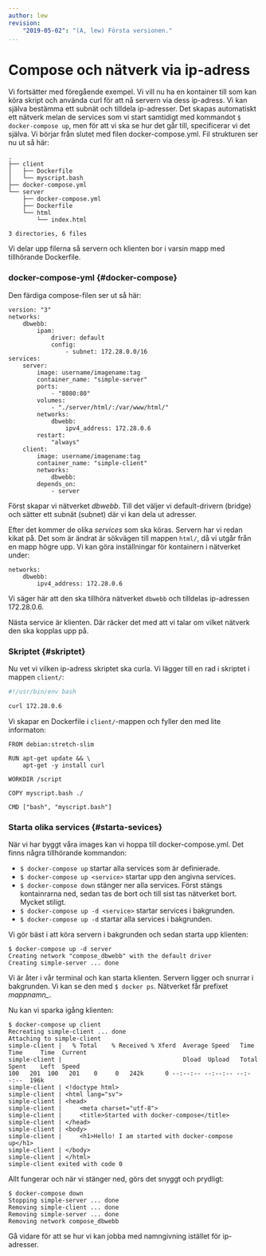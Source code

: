 ```yaml
---
author: lew
revision:
    "2019-05-02": "(A, lew) Första versionen."
...
```

Compose och nätverk via ip-adress
=======================

Vi fortsätter med föregående exempel. Vi vill nu ha en kontainer till som kan köra skript och använda curl för att nå servern via dess ip-adress. Vi kan själva bestämma ett subnät och tilldela ip-adresser. Det skapas automatiskt ett nätverk melan de services som vi start samtidigt med kommandot `$ docker-compose up`, men för att vi ska se hur det går till, specificerar vi det själva. Vi börjar från slutet med filen docker-compose.yml. Fil strukturen ser nu ut så här:

```
.
├── client
│   ├── Dockerfile
│   └── myscript.bash
├── docker-compose.yml
└── server
    ├── docker-compose.yml
    ├── Dockerfile
    └── html
        └── index.html

3 directories, 6 files
```

Vi delar upp filerna så servern och klienten bor i varsin mapp med tillhörande Dockerfile.



### docker-compose-yml {#docker-compose}

Den färdiga compose-filen ser ut så här:

```
version: "3"
networks:
    dbwebb:
        ipam:
            driver: default
            config:
                - subnet: 172.28.0.0/16
services:
    server:
        image: username/imagename:tag
        container_name: "simple-server"
        ports:
            - "8080:80"
        volumes:
            - "./server/html/:/var/www/html/"
        networks:
            dbwebb:
                ipv4_address: 172.28.0.6
        restart:
            "always"
    client:
        image: username/imagename:tag
        container_name: "simple-client"
        networks:
            dbwebb:
        depends_on:
            - server
```

Först skapar vi nätverket *dbwebb*. Till det väljer vi default-drivern (bridge) och sätter ett subnät (subnet) där vi kan dela ut adresser.

Efter det kommer de olika *services* som ska köras. Servern har vi redan kikat på. Det som är ändrat är sökvägen till mappen `html/`, då vi utgår från en mapp högre upp. Vi kan göra inställningar för kontainern i nätverket under:
```
networks:
    dbwebb:
        ipv4_address: 172.28.0.6
```

Vi säger här att den ska tillhöra nätverket `dbwebb` och tilldelas ip-adressen 172.28.0.6.

Nästa service är klienten. Där räcker det med att vi talar om vilket nätverk den ska kopplas upp på.



### Skriptet {#skriptet}

Nu vet vi vilken ip-adress skriptet ska curla. Vi lägger till en rad i skriptet i mappen `client/`:

```bash
#!/usr/bin/env bash

curl 172.28.0.6
```

Vi skapar en Dockerfile i `client/`-mappen och fyller den med lite informaton:

```
FROM debian:stretch-slim

RUN apt-get update && \
    apt-get -y install curl

WORKDIR /script

COPY myscript.bash ./

CMD ["bash", "myscript.bash"]
```



### Starta olika services {#starta-sevices}

När vi har byggt våra images kan vi hoppa till docker-compose.yml. Det finns några tillhörande kommandon:

* `$ docker-compose up` startar alla services som är definierade.
* `$ docker-compose up <service>` startar upp den angivna services.
* `$ docker-compose down` stänger ner alla services. Först stängs kontainrarna ned, sedan tas de bort och till sist tas nätverket bort. Mycket stiligt.
* `$ docker-compose up -d <service>` startar services i bakgrunden.
* `$ docker-compose up -d` startar alla services i bakgrunden.

Vi gör bäst i att köra servern i bakgrunden och sedan starta upp klienten:

```
$ docker-compose up -d server
Creating network "compose_dbwebb" with the default driver
Creating simple-server ... done
```

Vi är åter i vår terminal och kan starta klienten. Servern ligger och snurrar i bakgrunden. Vi kan se den med `$ docker ps`. Nätverket får prefixet *mappnamn_*.

Nu kan vi sparka igång klienten:

```
$ docker-compose up client
Recreating simple-client ... done
Attaching to simple-client
simple-client |   % Total    % Received % Xferd  Average Speed   Time    Time     Time  Current
simple-client |                                  Dload  Upload   Total   Spent    Left  Speed
100   201  100   201    0     0   242k      0 --:--:-- --:--:-- --:--:--  196k
simple-client | <!doctype html>
simple-client | <html lang="sv">
simple-client | <head>
simple-client |     <meta charset="utf-8">
simple-client |     <title>Started with docker-compose</title>
simple-client | </head>
simple-client | <body>
simple-client |     <h1>Hello! I am started with docker-compose up</h1>
simple-client | </body>
simple-client | </html>
simple-client exited with code 0
```

Allt fungerar och när vi stänger ned, görs det snyggt och prydligt:

```
$ docker-compose down
Stopping simple-server ... done
Removing simple-client ... done
Removing simple-server ... done
Removing network compose_dbwebb
```

Gå vidare för att se hur vi kan jobba med namngivning istället för ip-adresser.
